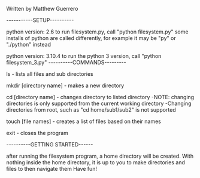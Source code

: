 Written by Matthew Guerrero

-----------SETUP----------

python version: 2.6
to run filesystem.py, call "python filesystem.py"
some installs of python are called differently, for example it may be "py" or "./python" instead


python version: 3.10.4
to run the python 3 version, call "python filesystem_3.py"
----------COMMANDS---------

ls - lists all files and sub directories

mkdir [directory name] - makes a new directory

cd [directory name] - changes directory to listed directory
  -NOTE: changing directories is only supported from the current working directory
  -Changing directories from root, such as "cd home/sub1/sub2" is not supported

touch [file names] - creates a list of files based on their names

exit - closes the program

----------GETTING STARTED------

after running the filesystem program, a home directory will be created.
With nothing inside the home directory, it is up to you to make directories and files to then navigate them
Have fun!
